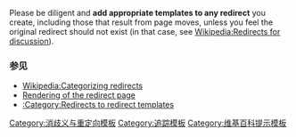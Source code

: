 Please be diligent and **add appropriate templates to any redirect** you
create, including those that result from page moves, unless you feel the
original redirect should not exist (in that case, see
[Wikipedia:Redirects for
discussion](https://zh.wikipedia.org/wiki/Wikipedia:Redirects_for_discussion "wikilink")).

### 参见

  - [Wikipedia:Categorizing
    redirects](https://zh.wikipedia.org/wiki/Wikipedia:Categorizing_redirects "wikilink")
  - [Rendering of the redirect
    page](https://zh.wikipedia.org/wiki/m:Help:Redirect#Rendering_of_the_redirect_page "wikilink")
  - [:Category:Redirects to redirect
    templates](https://zh.wikipedia.org/wiki/Category:Redirects_to_redirect_templates "wikilink")

[Category:消歧义与重定向模板](https://zh.wikipedia.org/wiki/Category:消歧义与重定向模板 "wikilink")
[Category:追踪模板](https://zh.wikipedia.org/wiki/Category:追踪模板 "wikilink")
[Category:维基百科提示模板](https://zh.wikipedia.org/wiki/Category:维基百科提示模板 "wikilink")